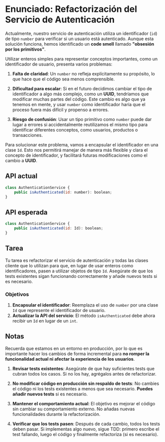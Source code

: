 # Enunciado: Refactorización del Servicio de Autenticación

Actualmente, nuestro servicio de autenticación utiliza un identificador (`id`) de tipo `number` para verificar si un
usuario está autenticado. Aunque esta solución funciona, hemos identificado un **code smell** llamado **"obsesión por
los primitivos"**.

Utilizar enteros simples para representar conceptos importantes, como un identificador de usuario, presenta varios
problemas:

1. **Falta de claridad**: Un `number` no refleja explícitamente su propósito, lo que hace que el código sea menos
   comprensible.

2. **Dificultad para escalar**: Si en el futuro decidimos cambiar el tipo de identificador a algo más complejo, como un
   **UUID**, tendríamos que modificar muchas partes del código. Este cambio es algo que ya tenemos en mente, y usar
   `number` como identificador haría que el proceso fuera más difícil y propenso a errores.

3. **Riesgo de confusión**: Usar un tipo primitivo como `number` puede dar lugar a errores si accidentalmente reutilizamos
   el mismo tipo para identificar diferentes conceptos, como usuarios, productos o transacciones.

Para solucionar este problema, vamos a encapsular el identificador en una clase `Id`. Esto nos permitirá manejar de
manera más flexible y clara el concepto de identificador, y facilitará futuras modificaciones como el cambio a **UUID**.

## API actual

```javascript
class AuthenticationService {
    public isAuthenticated(id: number): boolean;
}
```

## API esperada

```javascript
class AuthenticationService {
    public isAuthenticated(id: Id): boolean;
}
```

## Tarea

Tu tarea es refactorizar el servicio de autenticación y todas las clases cliente que lo utilizan para que, en lugar de
usar enteros como identificadores, pasen a utilizar objetos de tipo `Id`. Asegúrate de que los tests existentes sigan
funcionando correctamente y añade nuevos tests si es necesario.

### Objetivos

1. **Encapsular el identificador**: Reemplaza el uso de `number` por una clase `Id` que represente el identificador de
   usuario.
2. **Actualizar la API del servicio**: El método `isAuthenticated` debe ahora recibir un `Id` en lugar de un `int`.

## Notas

Recuerda que estamos en un entorno en producción, por lo que es importante hacer los cambios de forma incremental para
**no romper la funcionalidad actual ni afectar la experiencia de los usuarios**.

1. **Revisar tests existentes**: Asegúrate de que hay suficientes tests que cubran todos los casos. Si no los hay,
   agrégalos antes de refactorizar.

2. **No modificar código en producción sin respaldo de tests**: No cambies el código ni los tests existentes a menos que
   sea necesario. **Puedes añadir nuevos tests** si es necesario.

3. **Mantener el comportamiento actual**: El objetivo es mejorar el código sin cambiar su comportamiento externo. No
   añadas nuevas funcionalidades durante la refactorización.

4. **Verificar que los tests pasen**: Después de cada cambio, todos los tests deben pasar. Si implementas algo nuevo,
   sigue TDD: primero escribe el test fallando, luego el código y finalmente refactoriza (si es necesario).

